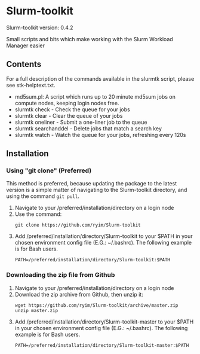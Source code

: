 # Slurm-toolkit

Slurm-toolkit version: 0.4.2

Small scripts and bits which make working with the Slurm Workload Manager easier

## Contents

For a full description of the commands available in the slurmtk script, please see stk-helptext.txt.

+ md5sum.pl: A script which runs up to 20 minute md5sum jobs on compute nodes, keeping login nodes free.
+ slurmtk check - Check the queue for your jobs
+ slurmtk clear - Clear the queue of your jobs
+ slurmtk oneliner - Submit a one-liner job to the queue
+ slurmtk searchanddel - Delete jobs that match a search key
+ slurmtk watch - Watch the queue for your jobs, refreshing every 120s

## Installation

### Using "git clone" (Preferred)
This method is preferred, because updating the package to the latest version is a simple matter of navigating to the Slurm-toolkit directory, and using the command `git pull`.

1. Navigate to your /preferred/installation/directory on a login node
1. Use the command: 
    ```
    git clone https://github.com/ryim/Slurm-toolkit
    ```
1. Add /preferred/installation/directory/Slurm-toolkit to your $PATH in your chosen environment config file (E.G.: ~/.bashrc). The following example is for Bash users.
    ```
    PATH=/preferred/installation/directory/Slurm-toolkit:$PATH
    ```

### Downloading the zip file from Github
1. Navigate to your /preferred/installation/directory on a login node
1. Download the zip archive from Github, then unzip it:
    ```
    wget https://github.com/ryim/Slurm-toolkit/archive/master.zip
    unzip master.zip
    ```
1. Add /preferred/installation/directory/Slurm-toolkit-master to your $PATH in your chosen environment config file (E.G.: ~/.bashrc). The following example is for Bash users.
    ```
    PATH=/preferred/installation/directory/Slurm-toolkit-master:$PATH
    ```


